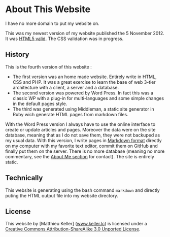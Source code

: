 # About This Website

I have no more domain to put my website on.

This was my newest version of my website published the 5 November 2012. 
It was [HTML5 valid](http://validator.w3.org/check?uri=http%3A%2F%2Fwww.matthieu-keller.info%2F).
The CSS validation was in progress.

## History

This is the fourth version of this website :

* The first version was an home made website. Entirely write in HTML, CSS and PHP. It was a great exercise 
  to learn the base of web 3-tier architecture with a client, a server and a database.
* The second version was powered by Word Press. In fact this was a classic WP with a plug-in for 
  multi-languages and some simple changes in the default pages style.
* The third was generated using Middleman, a static site generator in Ruby wich
  generate HTML pages from markdown files.

With the Word Press version I always have to use the online interface to create or update articles and pages.
Moreover the data were on the site database, meaning that as I do not save them, they were not backuped as 
my usual data.
With this version, I write pages in [Markdown format](https://github.com/github/markup#readme) 
directly on my computer with my favorite text editor, commit them on GitHub and finally put them on the server.
There is no more database (meaning no more commentary, see the [About Me section](/about/me/#contact) for contact).
The site is entirely static.

## Technically

This website is generating using the bash command `markdown` and directly puting
the HTML output file into my website directory.

## License

This website by [Matthieu Keller] (www.keller.lc) is licensed under a
[Creative Commons Attribution-ShareAlike 3.0 Unported License](http://creativecommons.org/licenses/by-sa/3.0/deed.en_US).

